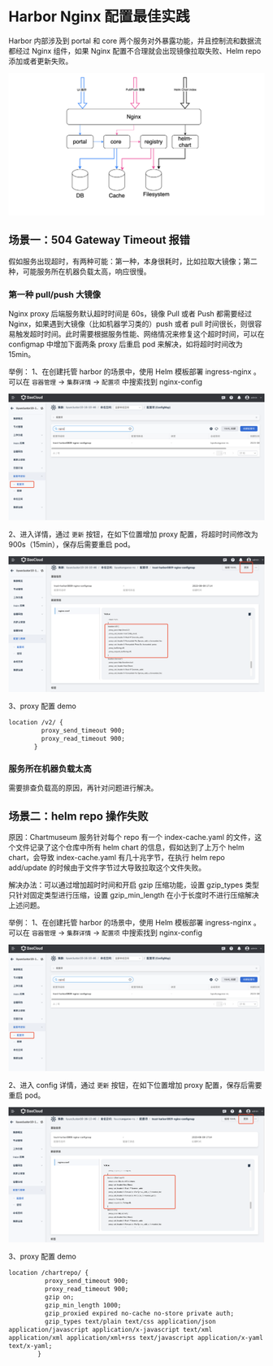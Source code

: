 # Harbor Nginx 配置最佳实践

Harbor 内部涉及到 portal 和 core 两个服务对外暴露功能，并且控制流和数据流都经过 Nginx 组件，如果 Nginx 配置不合理就会出现镜像拉取失败、Helm repo 添加或者更新失败。

![架构图](../images/nginx%E6%9E%B6%E6%9E%84%E5%9B%BE.png)

## 场景一：504 Gateway Timeout 报错

假如服务出现超时，有两种可能：第一种，本身很耗时，比如拉取大镜像；第二种，可能服务所在机器负载太高，响应很慢。

### 第一种 pull/push 大镜像
Nginx proxy 后端服务默认超时时间是 60s，镜像 Pull 或者 Push 都需要经过 Nginx，如果遇到大镜像（比如机器学习类的）push 或者 pull 时间很长，则很容易触发超时时间。此时需要根据服务性能、网络情况来修复这个超时时间，可以在 configmap 中增加下面两条 proxy 后重启 pod 来解决，如将超时时间改为15min。

举例：
1、在创建托管 harbor 的场景中，使用 Helm 模板部署 ingress-nginx 。可以在 `容器管理` -> `集群详情` ->  `配置项` 中搜索找到 nginx-config

![配置项](../images/nginx-%E9%85%8D%E7%BD%AE%E9%A1%B9.png)

2、进入详情，通过 `更新`  按钮，在如下位置增加 proxy 配置，将超时时间修改为 900s（15min），保存后需要重启 pod。

![配置项详情](../images/nginx-%E9%85%8D%E7%BD%AE%E9%A1%B9%E8%AF%A6%E6%83%851.png)

3、proxy 配置 demo

```
location /v2/ {
         proxy_send_timeout 900;
         proxy_read_timeout 900;
       }
```
### 服务所在机器负载太高

需要排查负载高的原因，再针对问题进行解决。

## 场景二：helm repo 操作失败

原因：Chartmuseum 服务针对每个 repo 有一个 index-cache.yaml 的文件，这个文件记录了这个仓库中所有 helm chart 的信息，假如达到了上万个 helm chart，会导致 index-cache.yaml 有几十兆字节，在执行 helm repo add/update 的时候由于文件字节过大导致拉取这个文件失败。

解决办法：可以通过增加超时时间和开启 gzip 压缩功能，设置 gzip_types 类型只针对固定类型进行压缩，设置 gzip_min_length 在小于长度时不进行压缩解决上述问题。

举例：
1、在创建托管 harbor 的场景中，使用 Helm 模板部署 ingress-nginx 。可以在 `容器管理` -> `集群详情` ->  `配置项` 中搜索找到 nginx-config

![配置项](../images/nginx-%E9%85%8D%E7%BD%AE%E9%A1%B9.png)

2、进入 config 详情，通过 `更新`  按钮，在如下位置增加 proxy 配置，保存后需要重启 pod。

![配置项详情](../images/nginx-%E9%85%8D%E7%BD%AE%E9%A1%B92.png)

3、proxy 配置 demo

```
location /chartrepo/ {
          proxy_send_timeout 900;
          proxy_read_timeout 900;
          gzip on;
          gzip_min_length 1000;
          gzip_proxied expired no-cache no-store private auth;
          gzip_types text/plain text/css application/json application/javascript application/x-javascript text/xml application/xml application/xml+rss text/javascript application/x-yaml text/x-yaml;
        }
```
